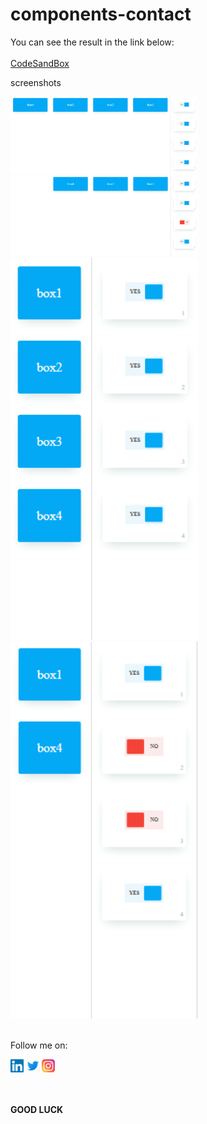 # components-contact
<p>
    You can see the result in the link below:</br>
    <a href="https://codesandbox.io/s/crazy-williams-t9z93o"></br>CodeSandBox</a>
</p>

<p>screenshots</p>
<img src="https://raw.githubusercontent.com/maalireza51/components-contact/master/public/Screenshot1.png" width="300px"/></br>
<img src="https://raw.githubusercontent.com/maalireza51/components-contact/master/public/Screenshot2.png" width="300px"/></br>
<img src="https://raw.githubusercontent.com/maalireza51/components-contact/master/public/Screenshot3.png" width="300px"/>
<img src="https://raw.githubusercontent.com/maalireza51/components-contact/master/public/Screenshot4.png" width="300px"/>
</br></br>

<p>Follow me on:</p>
<p><a href="https://www.linkedin.com/in/alireza-mashayekhi-693423235/"><img src="https://raw.githubusercontent.com/maalireza51/componentStructure/master/icons/linkedin.svg" width="21px"/></a> 
<a href="https://twitter.com/maalireza51"><img src="https://raw.githubusercontent.com/maalireza51/componentStructure/master/icons/twitter.svg" width="21px"/></a> 
<a href="https://www.instagram.com/deka_deve/"><img src="https://raw.githubusercontent.com/maalireza51/componentStructure/master/icons/instagram.svg" width="21px"/></a></p>

</br></br><strong>GOOD LUCK</strong>